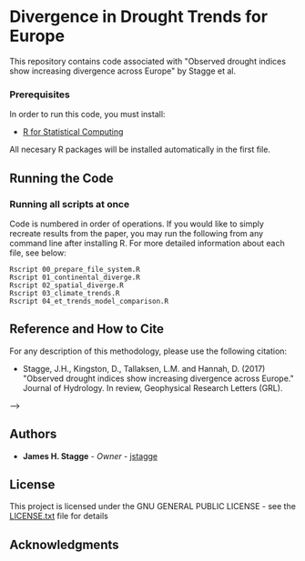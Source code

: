 
# Divergence in Drought Trends for Europe

This repository contains code associated with "Observed drought indices show increasing divergence across Europe" by Stagge et al.

### Prerequisites

In order to run this code, you must install:
* [R for Statistical Computing](https://www.r-project.org/)

All necesary R packages will be installed automatically in the first file.

## Running the Code

### Running all scripts at once

Code is numbered in order of operations.  If you would like to simply recreate results from the paper, you may run the following from any command line after installing R. For more detailed information about each file, see below:

```
Rscript 00_prepare_file_system.R
Rscript 01_continental_diverge.R
Rscript 02_spatial_diverge.R
Rscript 03_climate_trends.R
Rscript 04_et_trends_model_comparison.R
```

## Reference and How to Cite

For any description of this methodology, please use the following citation:

* Stagge, J.H., Kingston, D., Tallaksen, L.M. and Hannah, D. (2017) "Observed drought indices show increasing divergence across Europe." Journal of Hydrology. In review, Geophysical Research Letters (GRL).


-->

## Authors

* **James H. Stagge** - *Owner* - [jstagge](https://github.com/jstagge)

## License

This project is licensed under the GNU GENERAL PUBLIC LICENSE - see the [LICENSE.txt](LICENSE.txt) file for details

## Acknowledgments

